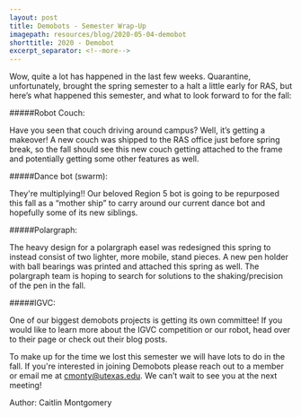 ```yaml
---
layout: post
title: Demobots - Semester Wrap-Up
imagepath: resources/blog/2020-05-04-demobot
shorttitle: 2020 - Demobot
excerpt_separator: <!--more-->
---
```


Wow, quite a lot has happened in the last few weeks. Quarantine, unfortunately, brought the spring semester to a halt a little early for RAS, but here’s what happened this semester, and what to look forward to for the fall:

<!--more-->

#####Robot Couch:

Have you seen that couch driving around campus? Well, it’s getting a makeover! A new couch was shipped to the RAS office just before spring break, so the fall should see this new couch getting attached to the frame and potentially getting some other features as well.

#####Dance bot (swarm):

They're multiplying!! Our beloved Region 5 bot is going to be repurposed this fall as a “mother ship” to carry around our current dance bot and hopefully some of its new siblings.

#####Polargraph:

The heavy design for a polargraph easel was redesigned this spring to instead consist of two lighter, more mobile, stand pieces. A new pen holder with ball bearings was printed and attached this spring as well. The polargraph team is hoping to search for solutions to the shaking/precision of the pen in the fall.

#####IGVC: 

One of our biggest demobots projects is getting its own committee! If you would like to learn more about the IGVC competition or our robot, head over to their page or check out their blog posts.

To make up for the time we lost this semester we will have lots to do in the fall. If you're interested in joining Demobots please reach out to a member or email me at cmonty@utexas.edu. We can’t wait to see you at the next meeting!

Author: Caitlin Montgomery
